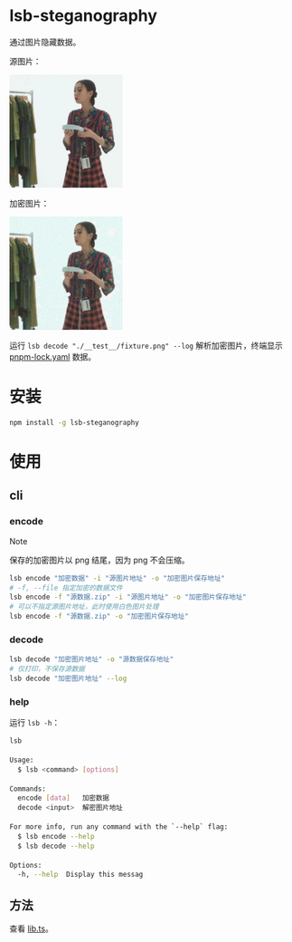 # lsb-steganography

通过图片隐藏数据。

<p>
  <p>
    源图片：
  </p>
  <img width="200" src="https://github.com/Plumbiu/lsb-steganography/blob/main/packages/lsb-steganography/src/__test__/fixture.jpg?raw=true" />
  <p>
    加密图片：
  </p>
  <img width="200" src="https://github.com/Plumbiu/lsb-steganography/blob/main/packages/lsb-steganography/src/__test__/fixture.png?raw=true" />
</p>

运行 `lsb decode "./__test__/fixture.png" --log` 解析加密图片，终端显示 [pnpm-lock.yaml](./pnpm-lock.yaml) 数据。

# 安装

```bash
npm install -g lsb-steganography
```

# 使用

## cli

### encode

> [!NOTE]
> 保存的加密图片以 png 结尾，因为 png 不会压缩。

```bash
lsb encode "加密数据" -i "源图片地址" -o "加密图片保存地址"
# -f, --file 指定加密的数据文件
lsb encode -f "源数据.zip" -i "源图片地址" -o "加密图片保存地址"
# 可以不指定源图片地址，此时使用白色图片处理
lsb encode -f "源数据.zip" -o "加密图片保存地址"
```

### decode

```bash
lsb decode "加密图片地址" -o "源数据保存地址"
# 仅打印，不保存源数据
lsb decode "加密图片地址" --log
```

### help

运行 `lsb -h`：

```bash
lsb

Usage:
  $ lsb <command> [options]

Commands:
  encode [data]   加密数据
  decode <input>  解密图片地址

For more info, run any command with the `--help` flag:
  $ lsb encode --help
  $ lsb decode --help

Options:
  -h, --help  Display this messag
```

## 方法

查看 [lib.ts](/src/lib.ts)。
